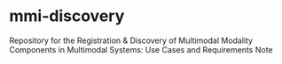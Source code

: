 mmi-discovery
=============

Repository for the Registration &amp; Discovery of Multimodal Modality Components in Multimodal Systems: Use Cases and Requirements Note
